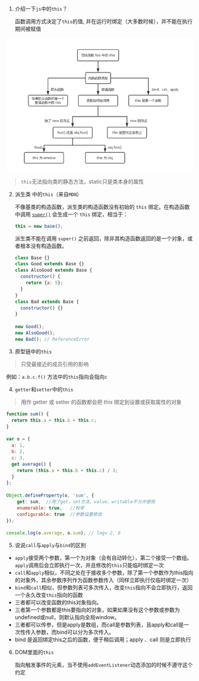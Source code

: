 1. 介绍一下`js`中的`this`？

   函数调用方式决定了`this`的值, 并在运行时绑定（大多数时候），并不能在执行期间被赋值

![this指向流程](../imgs/this指向.png)

> `this`无法指向类的静态方法，static只是类本身的属性

2. 派生类 中的`this`（来自`MDN`）

   不像基类的构造函数，派生类的构造函数没有初始的 `this` 绑定。在构造函数中调用 [`super()`](https://developer.mozilla.org/zh-CN/docs/Web/JavaScript/Reference/Operators/super) 会生成一个 `this` 绑定，相当于：

   ```js
   this = new base();
   ```

   派生类不能在调用 `super()` 之前返回，除非其构造函数返回的是一个对象，或者根本没有构造函数。

   ```js
   class Base {} 
   class Good extends Base {}
   class AlsoGood extends Base {
     constructor() {
       return {a: 5};
     }
   }
   class Bad extends Base {
     constructor() {}
   }
   
   new Good();
   new AlsoGood();
   new Bad(); // ReferenceError
   ```

3. 原型链中的`this`

> 只受最接近的成员引用的影响

   例如：`a.b.c.f()` 方法中的`this`指向会指向`c`

4. `getter`和`setter`中的`this`

> 用作 getter 或 setter 的函数都会把 this 绑定到设置或获取属性的对象

```js
function sum() {
  return this.a + this.b + this.c;
}

var o = {
  a: 1,
  b: 2,
  c: 3,
  get average() {
    return (this.a + this.b + this.c) / 3;
  }
};

Object.defineProperty(o, 'sum', {
    get: sum,  //用了get、set方法，value、writable不允许使用
    enumerable: true,   //枚举 
    configurable: true  //参数设置修改
});

console.log(o.average, o.sum); // logs 2, 6
```



5. 说说`call`与`apply`与`bind`的区别

- `apply`接受两个参数，第一个为对象（会有自动转化），第二个接受一个数组。`apply`调用后会立即执行一次，并且修改的`this`只能临时绑定一次
- `call`和`apply`相似，不同之处在于接收多个参数，除了第一个参数作为this指向的对象外，其余参数序列作为函数参数传入（同样立即执行仅临时绑定一次）
- `bind`和`call`相似，但参数列表可多次传入，改变`this`指向不会立即执行，返回一个永久改变`this`指向的函数
- 三者都可以改变函数的this对象指向。
- 三者第一个参数都是this要指向的对象，如果如果没有这个参数或参数为undefined或null，则默认指向全局window。
- 三者都可以传参，但是apply是数组，而call是参数列表，且apply和call是一次性传入参数，而bind可以分为多次传入。
- bind 是返回绑定this之后的函数，便于稍后调用；apply 、call 则是立即执行 

6. DOM里面的`this`

   指向触发事件的元素，当不使用`addEventListener`动态添加的时候不遵守这个约定


